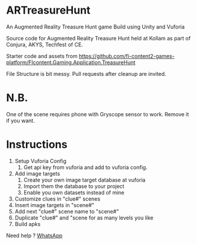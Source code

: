 # ARTreasureHunt
An Augmented Reality Treasure Hunt game Build using Unity and Vuforia

Source code for Augmented Reality Treasure Hunt held at Kollam as part of Conjura, AKYS, Techfest of CE.

Starter code and assets from https://github.com/fi-content2-games-platform/FIcontent.Gaming.Application.TreasureHunt

File Structure is bit messy. Pull requests after cleanup are invited.

# N.B.
One of the scene requires phone with Gryscope sensor to work.
Remove it if you want.

# Instructions 

1. Setup Vuforia Config
    1. Get api key from vuforia and add to vuforia config.
1. Add image targets
    1. Create your own image target database at vuforia
    1. Import them the database to your project
    1. Enable you own datasets instead of mine
1. Customize clues in "clue#" scenes
1. Insert image targets in "scene#"
1. Add next "clue#" scene name to "scene#"
1. Duplicate "clue#" and "scene for as many levels you like 
1. Build apks

Need help ? [WhatsApp](https://api.whatsapp.com/send?phone=919496863169&text=hi)
